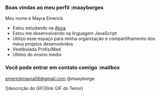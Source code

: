 ### Boas vindas ao meu perfil :maayborges

Meu nome é Mayra Emerick

- Estou estudando na [Alura](https://www.alura.com.br)
- Estou me desenvolvendo na linguagem JavaScript
- Utilizo esse espaço para minha organização e compartilhamento dos meus projetos desenvolvidos
- Vestibulada Profis/Med
- Ultimo do ensino medio 

### Você pode entrar em contato comigo :mailbox

emerickmayra06@gmail.com
@maayborge

![descrição do GIF](link GIF do Tenor)

